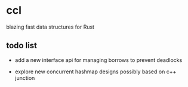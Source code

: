 # ccl

blazing fast data structures for Rust

## todo list

- add a new interface api for managing borrows to prevent deadlocks

- explore new concurrent hashmap designs possibly based on c++ junction
